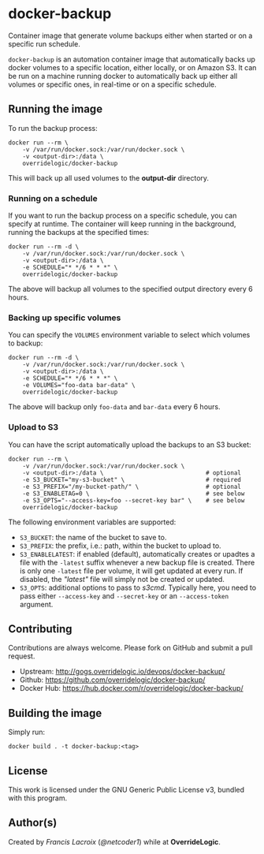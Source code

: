 # docker-backup

Container image that generate volume backups either when started or on a specific run schedule.

`docker-backup` is an automation container image that automatically backs up docker volumes to a specific location, either locally, or on Amazon S3. It can be run on a machine running docker to automatically back up either all volumes or specific ones, in real-time or on a specific schedule.

## Running the image

To run the backup process:

    docker run --rm \
        -v /var/run/docker.sock:/var/run/docker.sock \
        -v <output-dir>:/data \
        overridelogic/docker-backup

This will back up all used volumes to the **output-dir** directory.

### Running on a schedule

If you want to run the backup process on a specific schedule, you can specify at runtime. The container will keep running in the background, running the backups at the specified times:

    docker run --rm -d \
        -v /var/run/docker.sock:/var/run/docker.sock \
        -v <output-dir>:/data \
        -e SCHEDULE="* */6 * * *" \
        overridelogic/docker-backup

The above will backup all volumes to the specified output directory every 6 hours.

### Backing up specific volumes

You can specify the `VOLUMES` environment variable to select which volumes to backup:

    docker run --rm -d \
        -v /var/run/docker.sock:/var/run/docker.sock \
        -v <output-dir>:/data \
        -e SCHEDULE="* */6 * * *" \
        -e VOLUMES="foo-data bar-data" \
        overridelogic/docker-backup

The above will backup only `foo-data` and `bar-data` every 6 hours.

### Upload to S3

You can have the script automatically upload the backups to an S3 bucket:

    docker run --rm \
        -v /var/run/docker.sock:/var/run/docker.sock \
        -v <output-dir>:/data \                             # optional
        -e S3_BUCKET="my-s3-bucket" \                       # required
        -e S3_PREFIX="/my-bucket-path/" \                   # optional
        -e S3_ENABLETAG=0 \                                 # see below
        -e S3_OPTS="--access-key=foo --secret-key bar" \    # see below
        overridelogic/docker-backup

The following environment variables are supported:

 - `S3_BUCKET`: the name of the bucket to save to.
 - `S3_PREFIX`: the prefix, i.e.: path, within the bucket to upload to.
 - `S3_ENABLELATEST`: if enabled (default), automatically creates or upadtes a file with the `-latest` suffix whenever a new backup file is created. There is only one `-latest` file per volume, it will get updated at every run. If disabled, the *"latest"* file will simply not be created or updated.
 - `S3_OPTS`: additional options to pass to *s3cmd*. Typically here, you need to pass either `--access-key` and `--secret-key` or an `--access-token` argument.

## Contributing

Contributions are always welcome. Please fork on GitHub and submit a pull request.

- Upstream: http://gogs.overridelogic.io/devops/docker-backup/
- Github: https://github.com/overridelogic/docker-backup/
- Docker Hub: https://hub.docker.com/r/overridelogic/docker-backup/

## Building the image

Simply run:

    docker build . -t docker-backup:<tag>

## License

This work is licensed under the GNU Generic Public License v3, bundled with this program.

## Author(s)

Created by *Francis Lacroix* (*@netcoder1*) while at **OverrideLogic**.
